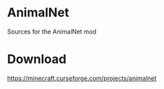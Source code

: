 # AnimalNet
Sources for the AnimalNet mod

# Download
https://minecraft.curseforge.com/projects/animalnet

